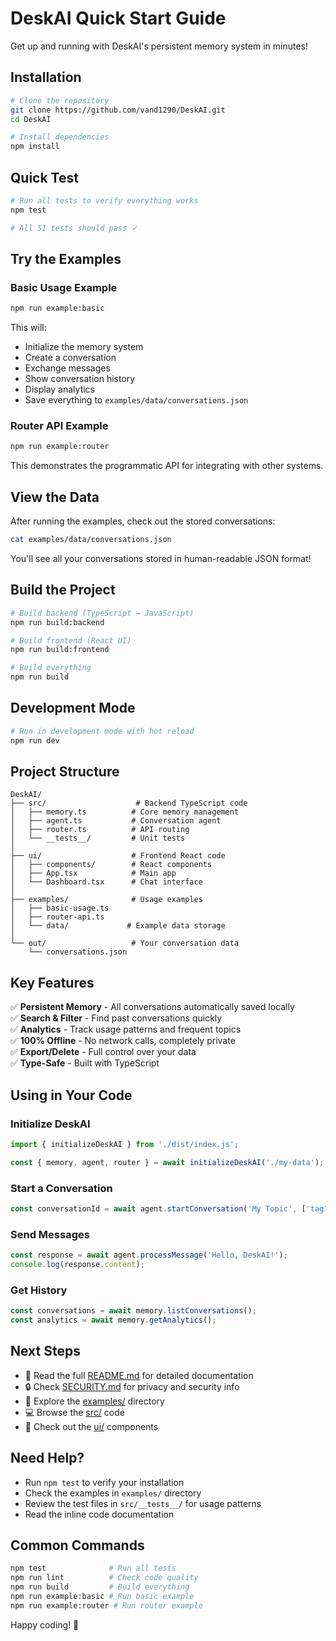 # DeskAI Quick Start Guide

Get up and running with DeskAI's persistent memory system in minutes!

## Installation

```bash
# Clone the repository
git clone https://github.com/vand1290/DeskAI.git
cd DeskAI

# Install dependencies
npm install
```

## Quick Test

```bash
# Run all tests to verify everything works
npm test

# All 51 tests should pass ✓
```

## Try the Examples

### Basic Usage Example
```bash
npm run example:basic
```

This will:
- Initialize the memory system
- Create a conversation
- Exchange messages
- Show conversation history
- Display analytics
- Save everything to `examples/data/conversations.json`

### Router API Example
```bash
npm run example:router
```

This demonstrates the programmatic API for integrating with other systems.

## View the Data

After running the examples, check out the stored conversations:

```bash
cat examples/data/conversations.json
```

You'll see all your conversations stored in human-readable JSON format!

## Build the Project

```bash
# Build backend (TypeScript → JavaScript)
npm run build:backend

# Build frontend (React UI)
npm run build:frontend

# Build everything
npm run build
```

## Development Mode

```bash
# Run in development mode with hot reload
npm run dev
```

## Project Structure

```
DeskAI/
├── src/                    # Backend TypeScript code
│   ├── memory.ts          # Core memory management
│   ├── agent.ts           # Conversation agent
│   ├── router.ts          # API routing
│   └── __tests__/         # Unit tests
│
├── ui/                    # Frontend React code
│   ├── components/        # React components
│   ├── App.tsx            # Main app
│   └── Dashboard.tsx      # Chat interface
│
├── examples/              # Usage examples
│   ├── basic-usage.ts
│   ├── router-api.ts
│   └── data/             # Example data storage
│
└── out/                   # Your conversation data
    └── conversations.json
```

## Key Features

✅ **Persistent Memory** - All conversations automatically saved locally  
✅ **Search & Filter** - Find past conversations quickly  
✅ **Analytics** - Track usage patterns and frequent topics  
✅ **100% Offline** - No network calls, completely private  
✅ **Export/Delete** - Full control over your data  
✅ **Type-Safe** - Built with TypeScript  

## Using in Your Code

### Initialize DeskAI
```typescript
import { initializeDeskAI } from './dist/index.js';

const { memory, agent, router } = await initializeDeskAI('./my-data');
```

### Start a Conversation
```typescript
const conversationId = await agent.startConversation('My Topic', ['tag1', 'tag2']);
```

### Send Messages
```typescript
const response = await agent.processMessage('Hello, DeskAI!');
console.log(response.content);
```

### Get History
```typescript
const conversations = await memory.listConversations();
const analytics = await memory.getAnalytics();
```

## Next Steps

- 📖 Read the full [README.md](README.md) for detailed documentation
- 🔒 Check [SECURITY.md](SECURITY.md) for privacy and security info
- 🧪 Explore the [examples/](examples/) directory
- 💻 Browse the [src/](src/) code
- 🎨 Check out the [ui/](ui/) components

## Need Help?

- Run `npm test` to verify your installation
- Check the examples in `examples/` directory
- Review the test files in `src/__tests__/` for usage patterns
- Read the inline code documentation

## Common Commands

```bash
npm test              # Run all tests
npm run lint          # Check code quality
npm run build         # Build everything
npm run example:basic # Run basic example
npm run example:router # Run router example
```

Happy coding! 🚀
